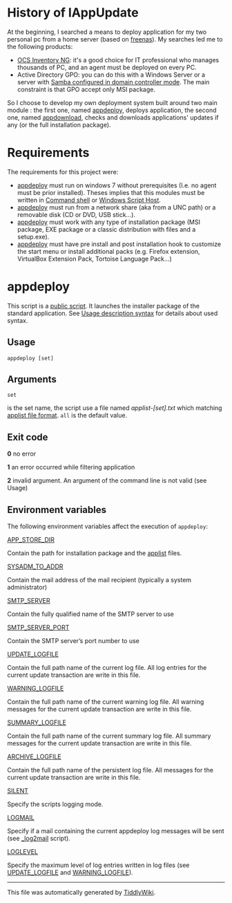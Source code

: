 # History of lAppUpdate

At the beginning, I searched a means to deploy application for my two personal
pc from a home server (based on [freenas][1]). My searches led me to the
following products:

  * [OCS Inventory NG][2]: it's a good choice for IT professional who manages thousands of PC, and an agent must be deployed on every PC.
  * Active Directory GPO: you can do this with a Windows Server or a server with [Samba configured in domain controller mode][3]. The main constraint is that GPO accept only MSI package.

So I choose to develop my own deployment system built around two main module :
the first one, named [appdeploy][4], deploys application, the second one,
named [appdownload][5], checks and downloads applications' updates if any (or
the full installation package).

# Requirements

The requirements for this project were:

  * [appdeploy][4] must run on windows 7 without prerequisites (I.e. no agent must be prior installed). Theses implies that this modules must be written in [Command shell][6] or [Windows Script Host][7].
  * [appdeploy][4] must run from a network share (aka from a UNC path) or a removable disk (CD or DVD, USB stick...).
  * [appdeploy][4] must work with any type of installation package (MSI package, EXE package or a classic distribution with files and a setup.exe).
  * [appdeploy][4] must have pre install and post installation hook to customize the start menu or install additional packs (e.g. Firefox extension, VirtualBox Extension Pack, Tortoise Language Pack...)

# appdeploy

This script is a [public script][8]. It launches the installer package of the
standard application. See [Usage description syntax][9] for details about used
syntax.

## Usage

`appdeploy [set]`

## Arguments

`set`

is the set name, the script use a file named _applist-[set].txt_ which
matching [applist file format][10]. `all` is the default value.

## Exit code

**0**
no error

**1**
an error occurred while filtering application

**2**
invalid argument. An argument of the command line is not valid (see Usage)

## Environment variables

The following environment variables affect the execution of `appdeploy`:

[APP_STORE_DIR][11]

Contain the path for installation package and the [applist][10] files.

[SYSADM_TO_ADDR][12]

Contain the mail address of the mail recipient (typically a system
administrator)

[SMTP_SERVER][13]

Contain the fully qualified name of the SMTP server to use

[SMTP_SERVER_PORT][14]

Contain the SMTP server’s port number to use

[UPDATE_LOGFILE][15]

Contain the full path name of the current log file. All log entries for the
current update transaction are write in this file.

[WARNING_LOGFILE][16]

Contain the full path name of the current warning log file. All warning
messages for the current update transaction are write in this file.

[SUMMARY_LOGFILE][17]

Contain the full path name of the current summary log file. All summary
messages for the current update transaction are write in this file.

[ARCHIVE_LOGFILE][18]

Contain the full path name of the persistent log file. All messages for the
current update transaction are write in this file.

[SILENT][19]

Specify the scripts logging mode.

[LOGMAIL][20]

Specify if a mail containing the current appdeploy log messages will be sent
(see [_log2mail][21] script).

[LOGLEVEL][22]

Specify the maximum level of log entries written in log files (see
[UPDATE_LOGFILE][15] and [WARNING_LOGFILE][16]).

* * *

This file was automatically generated by [TiddlyWiki][23].

   [1]: http://www.freenas.org/
   [2]: http://www.ocsinventory-ng.org/en/
   [3]: https://wiki.samba.org/index.php/Samba_AD_DC_HOWTO
   [4]: #appdeploy
   [5]: #appdownload
   [6]: https://technet.microsoft.com/en-us/library/cc754340.aspx#BKMK_OVR
   [7]: https://msdn.microsoft.com/library/d1wf56tt.aspx
   [8]: #Public%20script
   [9]: #Usage%20description%20syntax
   [10]: #applist
   [11]: #APP_STORE_DIR
   [12]: #SYSADM_TO_ADDR
   [13]: #SMTP_SERVER
   [14]: #SMTP_SERVER_PORT
   [15]: #UPDATE_LOGFILE
   [16]: #WARNING_LOGFILE
   [17]: #SUMMARY_LOGFILE
   [18]: #ARCHIVE_LOGFILE
   [19]: #SILENT
   [20]: #LOGMAIL
   [21]: #_log2mail
   [22]: #LOGLEVEL
   [23]: http://tiddlywiki.com/

